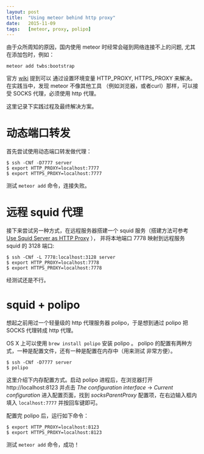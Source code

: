 ```yaml
---
layout: post
title:  "Using meteor behind http proxy"
date:   2015-11-09
tags:   [meteor, proxy, polipo]
---
```


由于众所周知的原因，国内使用 meteor 时经常会碰到网络连接不上的问题, 尤其在添加包时，例如：

```
meteor add twbs:bootstrap
```

官方 [wiki](https://github.com/meteor/meteor/wiki/Using-Meteor-behind-a-proxy) 提到可以
通过设置环境变量 HTTP_PROXY, HTTPS_PROXY 来解决。在实践当中，发现 meteor 不像其他工具
（例如浏览器，或者curl）那样，可以接受 SOCKS 代理，必须使用 http 代理。

这里记录下实践过程及最终解决方案。

动态端口转发
=============

首先尝试使用动态端口转发做代理：

```
$ ssh -CNf -D7777 server
$ export HTTP_PROXY=localhost:7777
$ export HTTPS_PROXY=localhost:7777
```

测试 `meteor add` 命令，连接失败。

远程 squid 代理
=================

接下来尝试另一种方式，在远程服务器搭建一个 squid 服务（搭建方法可参考
[Use Squid Server as HTTP Proxy](http://www.minotes.net/notes/45/) ），
并将本地端口 7778 映射到远程服务 squid 的 3128 端口:

```
$ ssh -CNf -L 7778:localhost:3128 server
$ export HTTP_PROXY=localhost:7778
$ export HTTPS_PROXY=localhost:7778
```

经测试还是不行。

squid + polipo
================

想起之前用过一个轻量级的 http 代理服务器 polipo，于是想到通过
polipo 把 SOCKS 代理转成 http 代理。

OS X 上可以使用 `brew install polipo` 安装 polipo 。
polipo 的配置有两种方式，一种是配置文件，还有一种是配置在内存中（用来测试
非常方便）。

```
$ ssh -CNf -D7777 server
$ polipo
```

这里介绍下内存配置方式。启动 polipo 进程后，在浏览器打开 http://localhost:8123 并点击
 *The configuration interface* -> *Current configuration* 进入配置页面，找到 *socksParentProxy*
配置项，在右边输入框内填入 `localhost:7777` 并按回车键即可。

配置完 polipo 后，运行如下命令：

```
$ export HTTP_PROXY=localhost:8123
$ export HTTPS_PROXY=localhost:8123
```

测试 `meteor add` 命令，成功！
